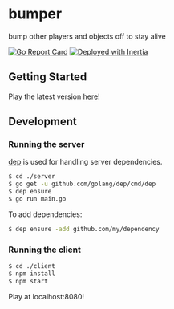 # bumper
bump other players and objects off to stay alive

[![Go Report Card](https://goreportcard.com/badge/github.com/ubclaunchpad/bumper)](https://goreportcard.com/report/github.com/ubclaunchpad/bumper) [![Deployed with Inertia](https://img.shields.io/badge/Deploying%20with-Inertia-blue.svg)](https://github.com/ubclaunchpad/inertia)

## Getting Started
Play the latest version [here](https://bumper.ubclaunchpad.com)!  

## Development
### Running the server
[dep](https://github.com/golang/dep) is used for handling server dependencies.
```bash
$ cd ./server
$ go get -u github.com/golang/dep/cmd/dep
$ dep ensure
$ go run main.go
```
To add dependencies:
```bash
$ dep ensure -add github.com/my/dependency
```

### Running the client
```bash
$ cd ./client
$ npm install
$ npm start
```
Play at localhost:8080!
